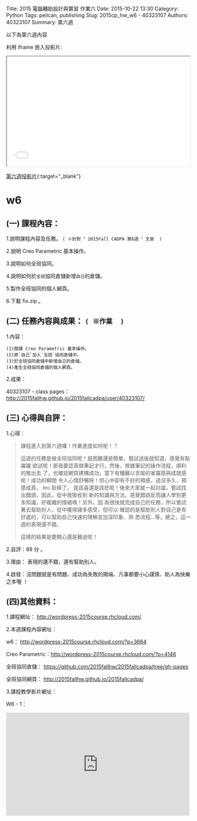Title: 2015 電腦輔助設計與實習 作業六
Date: 2015-10-22 13:30
Category: Python
Tags: pelican, publishing
Slug: 2015cp_hw_w6 -  40323107
Authors: 40323107
Summary: 第六週

以下為第六週內容

利用 iframe 嵌入投影片:

<iframe src="simplest6.html" width="500" height="300"></iframe>

[第六週投影片](simplest6.html){:target="_blank"}

w6
============

(一) 課程內容：
-------------------------

1.說明課程內容及任務。
`( ※針對〝 2015Fall CADPA 第6週 〞文章  )`

2.說明 Creo Parametric 基本操作。

3.說明如何全班協同。

4.說明如何於`全班`協同倉儲新增`自己`的倉儲。

5.製作全班協同的個人網頁。

6.下載  fix.zip 。


(二) 任務內容與成果： `( ※作業  )`
-----------------------------------------------

1.內容：

    (1)閱讀 Creo Parametric 基本操作。
    (2)將`自己`加入`全班`協同倉儲中。
    (3)於全班協同倉儲中新增自己的倉儲。
    (4)產生全班協同倉儲的個人網頁。

2.成果：

40323107 - class pages： <a href="http://2015fallhw.github.io/2015fallcadpa/user/40323107/">http://2015fallhw.github.io/2015fallcadpa/user/40323107/</a>


(三) 心得與自評：
----------------------------

1.心得：

> 課程進入到第六週囉！作業進度如何呢！？
>
> 這週的任務是做全班協同呢！是困難還是簡單，嘗試過後就知道，感覺有點躍躍
> 欲試呢！那我要認真做筆記才行，然後，根據筆記的操作流程，順利的推出去
> 了，也確認網頁建構成功，當下有種難以言喻的雀躍感與成就感呢！成功的瞬間
> 令人心情舒暢呀！但心中卻有不好的預感，過沒多久，預感成真， leo 掛掉了，
> 是該喜還是該悲呢！後來大家就一起討論，嘗試找出錯誤，因此，從中我吸收到
> 新的知識與方法，感覺錯誤反而讓人學到更多知識，好複雜的情緒唷！另外，因
> 為很快就完成自己的任務，所以嘗試著去幫助別人，從中獲得諸多感受，但可以
> 確認的是幫助別人對自己是有好處的，可以幫助自己快速的理解並加深印象、熟
> 悉流程...等，總之，這一週的表現還不錯。    
>
> 這樣的結果是要開心還是難過呢！

2.自評：88 分 。

3.理由： 表現的還不錯，還有幫助別人。

4.啟發：沒問題就是有問題、成功為失敗的開端、凡事都要小心謹慎、助人為快樂之本喔 ！

(四)其他資料：
------------------------- 

1.課程網址： <a href="http://wordpress-2015course.rhcloud.com/">http://wordpress-2015course.rhcloud.com/</a>

2.本週課程內容網址： 

w6： <a href="http://wordpress-2015course.rhcloud.com/?p=3664">http://wordpress-2015course.rhcloud.com/?p=3664</a>

Creo Parametric：<a href="http://wordpress-2015course.rhcloud.com/?p=4146">http://wordpress-2015course.rhcloud.com/?p=4146</a>

全班協同倉儲： <a href="https://github.com/2015fallhw/2015fallcadpa/tree/gh-pages">https://github.com/2015fallhw/2015fallcadpa/tree/gh-pages</a>

全班協同網頁： <a href="http://2015fallhw.github.io/2015fallcadpa/">http://2015fallhw.github.io/2015fallcadpa/</a>


3.課程教學影片網址：

W6 - 1：
 <iframe src=" https://player.vimeo.com/video/143225578" width="500" height="281" frameborder="0" webkitallowfullscreen mozallowfullscreen allowfullscreen></iframe>
 

